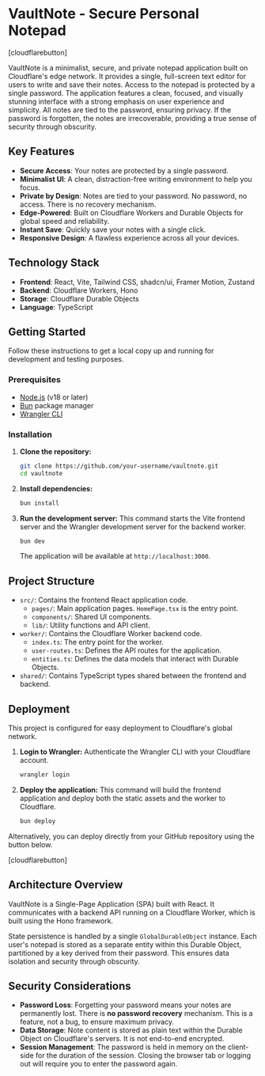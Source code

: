 # VaultNote - Secure Personal Notepad

[cloudflarebutton]

VaultNote is a minimalist, secure, and private notepad application built on Cloudflare's edge network. It provides a single, full-screen text editor for users to write and save their notes. Access to the notepad is protected by a single password. The application features a clean, focused, and visually stunning interface with a strong emphasis on user experience and simplicity. All notes are tied to the password, ensuring privacy. If the password is forgotten, the notes are irrecoverable, providing a true sense of security through obscurity.

## Key Features

-   **Secure Access**: Your notes are protected by a single password.
-   **Minimalist UI**: A clean, distraction-free writing environment to help you focus.
-   **Private by Design**: Notes are tied to your password. No password, no access. There is no recovery mechanism.
-   **Edge-Powered**: Built on Cloudflare Workers and Durable Objects for global speed and reliability.
-   **Instant Save**: Quickly save your notes with a single click.
-   **Responsive Design**: A flawless experience across all your devices.

## Technology Stack

-   **Frontend**: React, Vite, Tailwind CSS, shadcn/ui, Framer Motion, Zustand
-   **Backend**: Cloudflare Workers, Hono
-   **Storage**: Cloudflare Durable Objects
-   **Language**: TypeScript

## Getting Started

Follow these instructions to get a local copy up and running for development and testing purposes.

### Prerequisites

-   [Node.js](https://nodejs.org/) (v18 or later)
-   [Bun](https://bun.sh/) package manager
-   [Wrangler CLI](https://developers.cloudflare.com/workers/wrangler/install-and-update/)

### Installation

1.  **Clone the repository:**
    ```sh
    git clone https://github.com/your-username/vaultnote.git
    cd vaultnote
    ```

2.  **Install dependencies:**
    ```sh
    bun install
    ```

3.  **Run the development server:**
    This command starts the Vite frontend server and the Wrangler development server for the backend worker.
    ```sh
    bun dev
    ```
    The application will be available at `http://localhost:3000`.

## Project Structure

-   `src/`: Contains the frontend React application code.
    -   `pages/`: Main application pages. `HomePage.tsx` is the entry point.
    -   `components/`: Shared UI components.
    -   `lib/`: Utility functions and API client.
-   `worker/`: Contains the Cloudflare Worker backend code.
    -   `index.ts`: The entry point for the worker.
    -   `user-routes.ts`: Defines the API routes for the application.
    -   `entities.ts`: Defines the data models that interact with Durable Objects.
-   `shared/`: Contains TypeScript types shared between the frontend and backend.

## Deployment

This project is configured for easy deployment to Cloudflare's global network.

1.  **Login to Wrangler:**
    Authenticate the Wrangler CLI with your Cloudflare account.
    ```sh
    wrangler login
    ```

2.  **Deploy the application:**
    This command will build the frontend application and deploy both the static assets and the worker to Cloudflare.
    ```sh
    bun deploy
    ```

Alternatively, you can deploy directly from your GitHub repository using the button below.

[cloudflarebutton]

## Architecture Overview

VaultNote is a Single-Page Application (SPA) built with React. It communicates with a backend API running on a Cloudflare Worker, which is built using the Hono framework.

State persistence is handled by a single `GlobalDurableObject` instance. Each user's notepad is stored as a separate entity within this Durable Object, partitioned by a key derived from their password. This ensures data isolation and security through obscurity.

## Security Considerations

-   **Password Loss**: Forgetting your password means your notes are permanently lost. There is **no password recovery** mechanism. This is a feature, not a bug, to ensure maximum privacy.
-   **Data Storage**: Note content is stored as plain text within the Durable Object on Cloudflare's servers. It is not end-to-end encrypted.
-   **Session Management**: The password is held in memory on the client-side for the duration of the session. Closing the browser tab or logging out will require you to enter the password again.